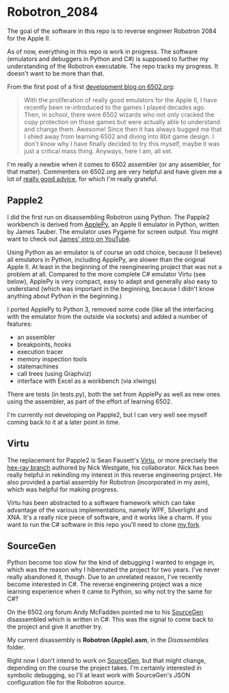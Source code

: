 # Robotron_2084
The goal of the software in this repo is to reverse engineer Robotron 2084 for the Apple II. 

As of now, everything in this repo is work in progress. The software (emulators and debuggers in Python and C#) is supposed to further my understanding of the Robotron executable. The repo tracks  my progress. It doesn't want to be more than that.

From the first post of a first [development blog on 6502.org](http://forum.6502.org/viewtopic.php?t=5517):
> With the proliferation of really good emulators for the Apple II, I have recently been re-introduced to the games I played decades ago. Then, in school, there were 6502 wizards who not only cracked the copy protection on those games but were actually able to understand and change them. Awesome! Since then it has always bugged me that I shied away from learning 6502 and diving into 8bit game design. I don't know why I have finally decided to try this myself, maybe it was just a critical mass thing. Anyways, here I am, all set.

I'm really a newbie when it comes to 6502 assembler (or any assembler, for that matter). Commenters on 6502.org are very helpful and have given me a lot of [really good advice](docs/pages/advice_from_6502org.md), for which I'm really grateful. 

## Papple2

I did the first run on disassembling Robotron using Python. The Papple2 workbench is derived from [ApplePy](https://github.com/jtauber/applepy), an Apple II emulator in Python, written by James Tauber. The emulator uses Pygame for screen output. You might want to check out [James' intro on YouTube](https://www.youtube.com/watch?v=EhK5JNx0irA).

Using Python as an emulator is of course an odd choice, because (I believe) all emulators in Python, including ApplePy, are slower than the original Apple II. At least in the beginning of the reengineering project that was not a problem at all. Compared to the more complete C# emulator Virtu (see below), ApplePy is very compact, easy to adapt and generally also easy to understand (which was important in the beginning, because I didn't know anything about Python in the beginning.)

I ported ApplePy to Python 3, removed some code (like all the interfacing with the emulator from the outside via sockets) and added a number of features:
* an assembler
* breakpoints, hooks
* execution tracer
* memory inspection tools
* statemachines
* call trees (using Graphviz)
* interface with Excel as a workbench (via xlwings)

There are tests (in tests.py), both the set from ApplePy as well as new ones using the assembler, as part of the effort of learning 6502.

I'm currently not developing on Papple2, but I can very well see myself coming back to it at a later point in time.

## Virtu
The replacement for Papple2 is Sean Fausett's [Virtu](https://github.com/digital-jellyfish/Virtu), or more precisely the [hex-ray branch](https://github.com/sicklittlemonkey/Virtu/tree/hex-ray) authored by Nick Westgate, his collaborator. Nick has been really helpful in rekindling my interest in this reverse engineering project. He also provided a partial assembly for Robotron (incorporated in my asm), which was helpful for making progress.

Virtu has been abstracted to a software framework which can take advantage of the various implementations, namely WPF, Silverlight and XNA. It's a really nice piece of software, and it works like a charm. If you want to run the C# software in this repo you'll need to clone [my fork](https://github.com/fschuhi/Virtu/tree/hex-ray).

## SourceGen
Python become too slow for the kind of debugging I wanted to engage in, which was the reason why I hibernated the project for two years. I've never really abandoned it, though. Due to an unrelated reason, I've recently become interested in C#. The reverse engineering project was a nice learning experience when it came to Python, so why not try the same for C#?

On the 6502.org forum Andy McFadden pointed me to his [SourceGen](https://6502bench.com/) disassembled which is written in C#. This was the signal to come back to the project and give it another try.

My  current disassembly is **Robotron (Apple).asm**, in the _Disassemblies_ folder.

Right now I don't intend to work on [SourceGen]([https://github.com/fadden/6502bench/](https://github.com/fadden/6502bench/)), but that might change, depending on the course the project takes. I'm certainly interested in symbolic debugging, so I'll at least work with SourceGen's JSON configuration file for the Robotron source.



	

